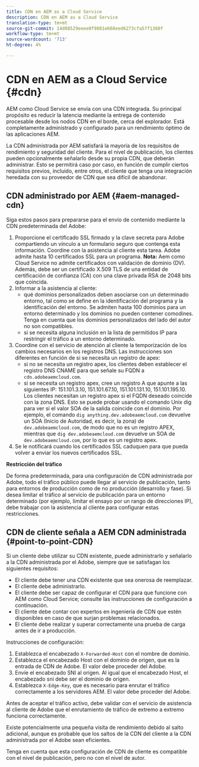 ```yaml
---
title: CDN en AEM as a Cloud Service
description: CDN en AEM as a Cloud Service
translation-type: tm+mt
source-git-commit: 14d08529eeee0f9881e668eed6273cfa57f1360f
workflow-type: tm+mt
source-wordcount: '713'
ht-degree: 4%

---
```



# CDN en AEM as a Cloud Service {#cdn}

AEM como Cloud Service se envía con una CDN integrada. Su principal propósito es reducir la latencia mediante la entrega de contenido procesable desde los nodos CDN en el borde, cerca del explorador. Está completamente administrado y configurado para un rendimiento óptimo de las aplicaciones AEM.

La CDN administrada por AEM satisfará la mayoría de los requisitos de rendimiento y seguridad del cliente. Para el nivel de publicación, los clientes pueden opcionalmente señalarlo desde su propia CDN, que deberán administrar. Esto se permitirá caso por caso, en función de cumplir ciertos requisitos previos, incluido, entre otros, el cliente que tenga una integración heredada con su proveedor de CDN que sea difícil de abandonar.

## CDN administrado por AEM {#aem-managed-cdn}

Siga estos pasos para prepararse para el envío de contenido mediante la CDN predeterminada del Adobe:

1. Proporcione el certificado SSL firmado y la clave secreta para Adobe compartiendo un vínculo a un formulario seguro que contenga esta información. Coordine con la asistencia al cliente esta tarea. Adobe admite hasta 10 certificados SSL para un programa.
   **Nota:** Aem como Cloud Service no admite certificados con validación de dominio (DV). Además, debe ser un certificado X.509 TLS de una entidad de certificación de confianza (CA) con una clave privada RSA de 2048 bits que coincida.
1. Informar a la asistencia al cliente:
   * qué dominios personalizados deben asociarse con un determinado entorno, tal como se define en la identificación del programa y la identificación del entorno. Se admiten hasta 100 dominios para un entorno determinado y los dominios no pueden contener comodines. Tenga en cuenta que los dominios personalizados del lado del autor no son compatibles.
   * si se necesita alguna inclusión en la lista de permitidos IP para restringir el tráfico a un entorno determinado.
1. Coordine con el servicio de atención al cliente la temporización de los cambios necesarios en los registros DNS. Las instrucciones son diferentes en función de si se necesita un registro de apex:
   * si no se necesita un registro apex, los clientes deben establecer el registro DNS CNAME para que señale su FQDN a `cdn.adobeaemcloud.com`.
   * si se necesita un registro apex, cree un registro A que apunte a las siguientes IP: 151.101.3.10, 151.101.67.10, 151.101.131.10, 151.101.195.10. Los clientes necesitan un registro apex si el FQDN deseado coincide con la zona DNS. Esto se puede probar usando el comando Unix dig para ver si el valor SOA de la salida coincide con el dominio. Por ejemplo, el comando `dig anything.dev.adobeaemcloud.com` devuelve un SOA (Inicio de Autoridad, es decir, la zona) de `dev.adobeaemcloud.com`, de modo que no es un registro APEX, mientras que `dig dev.adobeaemcloud.com` devuelve un SOA de `dev.adobeaemcloud.com`, por lo que es un registro apex.
1. Se le notificará cuando los certificados SSL caduquen para que pueda volver a enviar los nuevos certificados SSL.

**Restricción del tráfico**

De forma predeterminada, para una configuración de CDN administrada por Adobe, todo el tráfico público puede llegar al servicio de publicación, tanto para entornos de producción como de no producción (desarrollo y fase). Si desea limitar el tráfico al servicio de publicación para un entorno determinado (por ejemplo, limitar el ensayo por un rango de direcciones IP), debe trabajar con la asistencia al cliente para configurar estas restricciones.

## CDN de cliente señala a AEM CDN administrada {#point-to-point-CDN}

Si un cliente debe utilizar su CDN existente, puede administrarlo y señalarlo a la CDN administrada por el Adobe, siempre que se satisfagan los siguientes requisitos:

* El cliente debe tener una CDN existente que sea onerosa de reemplazar.
* El cliente debe administrarlo.
* El cliente debe ser capaz de configurar el CDN para que funcione con AEM como Cloud Service; consulte las instrucciones de configuración a continuación.
* El cliente debe contar con expertos en ingeniería de CDN que estén disponibles en caso de que surjan problemas relacionados.
* El cliente debe realizar y superar correctamente una prueba de carga antes de ir a producción.

Instrucciones de configuración:

1. Establezca el encabezado `X-Forwarded-Host` con el nombre de dominio.
1. Establezca el encabezado Host con el dominio de origen, que es la entrada de CDN de Adobe. El valor debe proceder del Adobe.
1. Envíe el encabezado SNI al origen. Al igual que el encabezado Host, el encabezado sni debe ser el dominio de origen.
1. Establezca `X-Edge-Key`, que es necesario para enrutar el tráfico correctamente a los servidores AEM. El valor debe proceder del Adobe.

Antes de aceptar el tráfico activo, debe validar con el servicio de asistencia al cliente de Adobe que el enrutamiento de tráfico de extremo a extremo funciona correctamente.

Existe potencialmente una pequeña visita de rendimiento debido al salto adicional, aunque es probable que los saltos de la CDN del cliente a la CDN administrada por el Adobe sean eficientes.

Tenga en cuenta que esta configuración de CDN de cliente es compatible con el nivel de publicación, pero no con el nivel de autor.
